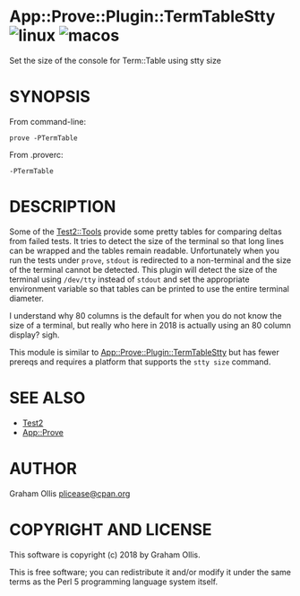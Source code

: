 # App::Prove::Plugin::TermTableStty ![linux](https://github.com/uperl/App-Prove-Plugin-TermTableStty/workflows/linux/badge.svg) ![macos](https://github.com/uperl/App-Prove-Plugin-TermTableStty/workflows/macos/badge.svg)

Set the size of the console for Term::Table using stty size

# SYNOPSIS

From command-line:

```
prove -PTermTable
```

From .proverc:

```
-PTermTable
```

# DESCRIPTION

Some of the [Test2::Tools](https://metacpan.org/pod/Test2::Tools) provide some pretty tables for comparing deltas from failed tests.  It tries to 
detect the size of the terminal so that long lines can be wrapped and the tables remain readable.  Unfortunately
when you run the tests under `prove`, `stdout` is redirected to a non-terminal and the size of the terminal
cannot be detected.  This plugin will detect the size of the terminal using `/dev/tty` instead of `stdout` and
set the appropriate environment variable so that tables can be printed to use the entire terminal diameter.

I understand why 80 columns is the default for when you do not know the size of a terminal, but really who here 
in 2018 is actually using an 80 column display?  sigh.

This module is similar to [App::Prove::Plugin::TermTableStty](https://metacpan.org/pod/App::Prove::Plugin::TermTableStty) but has fewer prereqs and requires a platform that
supports the `stty size` command.

# SEE ALSO

- [Test2](https://metacpan.org/pod/Test2)
- [App::Prove](https://metacpan.org/pod/App::Prove)

# AUTHOR

Graham Ollis <plicease@cpan.org>

# COPYRIGHT AND LICENSE

This software is copyright (c) 2018 by Graham Ollis.

This is free software; you can redistribute it and/or modify it under
the same terms as the Perl 5 programming language system itself.
